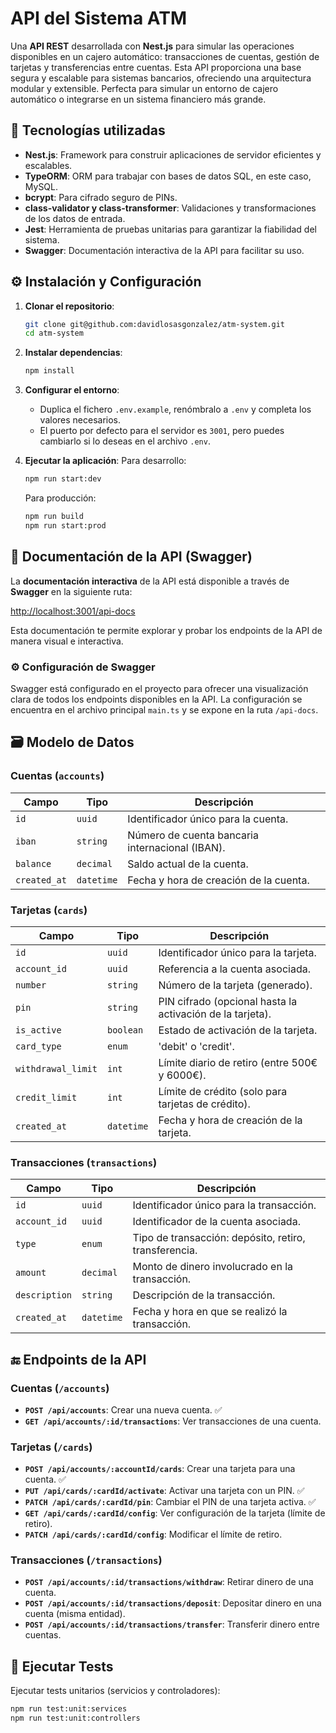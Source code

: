 # API del Sistema ATM

Una **API REST** desarrollada con **Nest.js** para simular las operaciones disponibles en un cajero automático: transacciones de cuentas, gestión de tarjetas y transferencias entre cuentas. Esta API proporciona una base segura y escalable para sistemas bancarios, ofreciendo una arquitectura modular y extensible. Perfecta para simular un entorno de cajero automático o integrarse en un sistema financiero más grande.

## 🚀 Tecnologías utilizadas

- **Nest.js**: Framework para construir aplicaciones de servidor eficientes y escalables.
- **TypeORM**: ORM para trabajar con bases de datos SQL, en este caso, MySQL.
- **bcrypt**: Para cifrado seguro de PINs.
- **class-validator y class-transformer**: Validaciones y transformaciones de los datos de entrada.
- **Jest**: Herramienta de pruebas unitarias para garantizar la fiabilidad del sistema.
- **Swagger**: Documentación interactiva de la API para facilitar su uso.

## ⚙️ Instalación y Configuración

1. **Clonar el repositorio**:

    ```bash
    git clone git@github.com:davidlosasgonzalez/atm-system.git
    cd atm-system
    ```

2. **Instalar dependencias**:

    ```bash
    npm install
    ```

3. **Configurar el entorno**:

    - Duplica el fichero `.env.example`, renómbralo a `.env` y completa los valores necesarios.
    - El puerto por defecto para el servidor es `3001`, pero puedes cambiarlo si lo deseas en el archivo `.env`.

4. **Ejecutar la aplicación**:
   Para desarrollo:

    ```bash
    npm run start:dev
    ```

    Para producción:

    ```bash
    npm run build
    npm run start:prod
    ```

## 📝 Documentación de la API (Swagger)

La **documentación interactiva** de la API está disponible a través de **Swagger** en la siguiente ruta:

[http://localhost:3001/api-docs](http://localhost:3001/api-docs)

Esta documentación te permite explorar y probar los endpoints de la API de manera visual e interactiva.

### ⚙️ Configuración de Swagger

Swagger está configurado en el proyecto para ofrecer una visualización clara de todos los endpoints disponibles en la API. La configuración se encuentra en el archivo principal `main.ts` y se expone en la ruta `/api-docs`.

## 🗃️ Modelo de Datos

### Cuentas (`accounts`)

| Campo        | Tipo       | Descripción                                     |
| ------------ | ---------- | ----------------------------------------------- |
| `id`         | `uuid`     | Identificador único para la cuenta.             |
| `iban`       | `string`   | Número de cuenta bancaria internacional (IBAN). |
| `balance`    | `decimal`  | Saldo actual de la cuenta.                      |
| `created_at` | `datetime` | Fecha y hora de creación de la cuenta.          |

### Tarjetas (`cards`)

| Campo              | Tipo       | Descripción                                               |
| ------------------ | ---------- | --------------------------------------------------------- |
| `id`               | `uuid`     | Identificador único para la tarjeta.                      |
| `account_id`       | `uuid`     | Referencia a la cuenta asociada.                          |
| `number`           | `string`   | Número de la tarjeta (generado).                          |
| `pin`              | `string`   | PIN cifrado (opcional hasta la activación de la tarjeta). |
| `is_active`        | `boolean`  | Estado de activación de la tarjeta.                       |
| `card_type`        | `enum`     | 'debit' o 'credit'.                                       |
| `withdrawal_limit` | `int`      | Límite diario de retiro (entre 500€ y 6000€).             |
| `credit_limit`     | `int`      | Límite de crédito (solo para tarjetas de crédito).        |
| `created_at`       | `datetime` | Fecha y hora de creación de la tarjeta.                   |

### Transacciones (`transactions`)

| Campo         | Tipo       | Descripción                                           |
| ------------- | ---------- | ----------------------------------------------------- |
| `id`          | `uuid`     | Identificador único para la transacción.              |
| `account_id`  | `uuid`     | Identificador de la cuenta asociada.                  |
| `type`        | `enum`     | Tipo de transacción: depósito, retiro, transferencia. |
| `amount`      | `decimal`  | Monto de dinero involucrado en la transacción.        |
| `description` | `string`   | Descripción de la transacción.                        |
| `created_at`  | `datetime` | Fecha y hora en que se realizó la transacción.        |

## 🔚 Endpoints de la API

### Cuentas (`/accounts`)

- **`POST /api/accounts`**: Crear una nueva cuenta. ✅
- **`GET /api/accounts/:id/transactions`**: Ver transacciones de una cuenta.

### Tarjetas (`/cards`)

- **`POST /api/accounts/:accountId/cards`**: Crear una tarjeta para una cuenta. ✅
- **`PUT /api/cards/:cardId/activate`**: Activar una tarjeta con un PIN. ✅
- **`PATCH /api/cards/:cardId/pin`**: Cambiar el PIN de una tarjeta activa. ✅
- **`GET /api/cards/:cardId/config`**: Ver configuración de la tarjeta (límite de retiro).
- **`PATCH /api/cards/:cardId/config`**: Modificar el límite de retiro.

### Transacciones (`/transactions`)

- **`POST /api/accounts/:id/transactions/withdraw`**: Retirar dinero de una cuenta.
- **`POST /api/accounts/:id/transactions/deposit`**: Depositar dinero en una cuenta (misma entidad).
- **`POST /api/accounts/:id/transactions/transfer`**: Transferir dinero entre cuentas.

## 🧪 Ejecutar Tests

Ejecutar tests unitarios (servicios y controladores):

```bash
npm run test:unit:services
npm run test:unit:controllers
```
